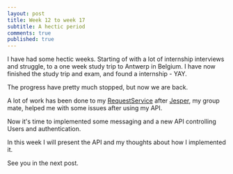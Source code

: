 ```yaml
---
layout: post
title: Week 12 to week 17
subtitle: A hectic period
comments: true
published: true
---
```


I have had some hectic weeks. Starting of with a lot of internship interviews and struggle, to a one week study trip to Antwerp in Belgium. I have now finished the study trip and exam, and found a internship - YAY. 

The progress have pretty much stopped, but now we are back.

A lot of work has been done to my [RequestService](https://github.com/juli516b/Ordsome.Services.RequestService) after [Jesper](https://enmango.dk/), my group mate, helped me with some issues after using my API.

Now it's time to implemented some messaging and a new API controlling Users and authentication. 

In this week I will present the API and my thoughts about how I implemented it.

See you in the next post.
